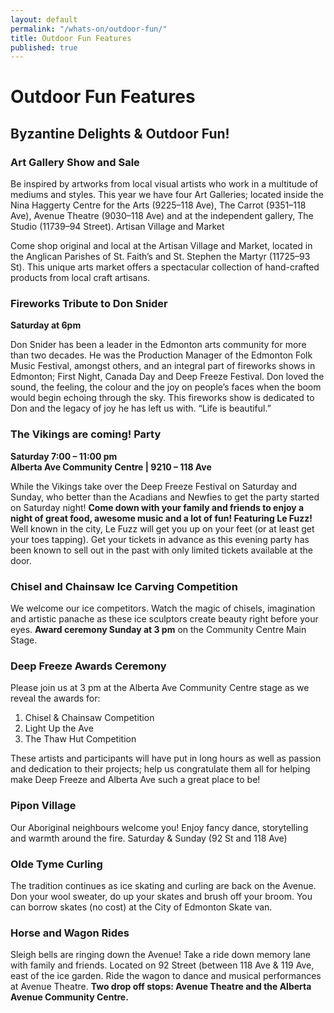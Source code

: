 ```yaml
---
layout: default
permalink: "/whats-on/outdoor-fun/"
title: Outdoor Fun Features
published: true
---
```


# Outdoor Fun Features

## Byzantine Delights & Outdoor Fun!

### Art Gallery Show and Sale

Be inspired by artworks from local visual artists who work in a multitude of mediums and styles. This year we have four Art Galleries; located inside the Nina Haggerty Centre for the Arts (9225–118 Ave), The Carrot (9351–118 Ave), Avenue Theatre (9030–118 Ave) and at the independent gallery, The Studio (11739–94 Street).
Artisan Village and Market

Come shop original and local at the Artisan Village and Market, located in the Anglican Parishes of St. Faith’s and St. Stephen the Martyr (11725–93 St). This unique arts market offers a spectacular collection of hand-crafted products from local craft artisans.

### Fireworks Tribute to Don Snider

**Saturday at 6pm**

Don Snider has been a leader in the Edmonton arts community for more than two decades. He was the Production Manager of the Edmonton Folk Music Festival, amongst others, and an integral part of fireworks shows in Edmonton; First Night, Canada Day and Deep Freeze Festival. Don loved the sound, the feeling, the colour and the joy on people’s faces when the boom would begin echoing through the sky. This fireworks show is dedicated to Don and the legacy of joy he has left us with. “Life is beautiful.”

### The Vikings are coming! Party

**Saturday 7:00 – 11:00 pm  
Alberta Ave Community Centre | 9210 – 118 Ave**

While the Vikings take over the Deep Freeze Festival on Saturday and Sunday, who better than the Acadians and Newfies to get the party started on Saturday night! **Come down with your family and friends to enjoy a night of great food, awesome music and a lot of fun! Featuring Le Fuzz!** Well known in the city, Le Fuzz will get you up on your feet (or at least get your toes tapping). Get your tickets in advance as this evening party has been known to sell out in the past with only limited tickets available at the door.

### Chisel and Chainsaw Ice Carving Competition

We welcome our ice competitors. Watch the magic of chisels, imagination and artistic panache as these ice sculptors create beauty right before your eyes. **Award ceremony Sunday at 3 pm** on the Community Centre Main Stage.

### Deep Freeze Awards Ceremony

Please join us at 3 pm at the Alberta Ave Community Centre stage as we reveal the awards for:

1. Chisel & Chainsaw Competition
1. Light Up the Ave
1. The Thaw Hut Competition

These artists and participants will have put in long hours as well as passion and dedication to their projects; help us congratulate them all for helping make Deep Freeze and Alberta Ave such a great place to be!

### Pipon Village

Our Aboriginal neighbours welcome you! Enjoy fancy dance, storytelling and warmth around the fire. Saturday & Sunday (92 St and 118 Ave)

### Olde Tyme Curling

The tradition continues as ice skating and curling are back on the Avenue. Don your wool sweater, do up your skates and brush off your broom. You can borrow skates (no cost) at the City of Edmonton Skate van.

### Horse and Wagon Rides

Sleigh bells are ringing down the Avenue! Take a ride down memory lane with family and friends. Located on 92 Street (between 118 Ave & 119 Ave, east of the ice garden. Ride the wagon to dance and musical performances at Avenue Theatre. **Two drop off stops: Avenue Theatre and the Alberta Avenue Community Centre.**

<!-- ### Dutch Snow Sculptors

Deep Freeze welcomes Wilfred Stijger and Edith van de Wetering, from Katwijk, Netherlands. These two international snow sculptors travel the world transforming winter landscapes everwhere they go. We are excited to have them as our guests this year. In partnership with [Ice on Whyte](http://www.iceonwhyte.ca/). -->